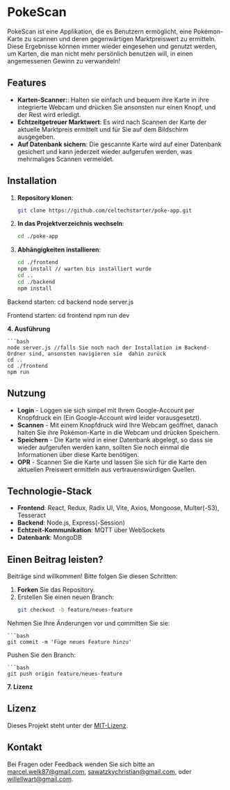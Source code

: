 # PokeScan

PokeScan ist eine Applikation, die es Benutzern ermöglicht, eine Pokémon-Karte zu scannen und deren gegenwärtigen Marktpreiswert zu ermitteln.
Diese Ergebnisse können immer wieder eingesehen und genutzt werden, um Karten, die man nicht mehr persönlich benutzen will, in einen angemessenen Gewinn zu verwandeln!


## Features

- **Karten-Scanner:**: Halten sie einfach und bequem ihre Karte in ihre integrierte Webcam und drücken Sie ansonsten nur einen Knopf, und der Rest wird erledigt.
- **Echtzeitgetreuer Marktwert**: Es wird nach Scannen der Karte der aktuelle Marktpreis ermittelt und für Sie auf dem Bildschirm ausgegeben.
- **Auf Datenbank sichern**: Die gescannte Karte wird auf einer Datenbank gesichert und kann jederzeit wieder aufgerufen werden, was mehrmaliges Scannen vermeidet.


## Installation

1. **Repository klonen**:
   ```bash
   git clone https://github.com/celtechstarter/poke-app.git

2. **In das Projektverzeichnis wechseln**:
	```bash
	cd ./poke-app

3. **Abhängigkeiten installieren**:
	```bash
    cd ./frontend
    npm install // warten bis installiert wurde
    cd ..
    cd ./backend
    npm install


Backend starten:
cd backend
node server.js

Frontend starten:
cd frontend
npm run dev

**4. Ausführung**
    
    ```bash
    node server.js //falls Sie noch nach der Installation im Backend-Ordner sind, ansonsten navigieren sie 	dahin zurück
    cd ..
    cd ./frontend
    npm run


## Nutzung

- **Login** - Loggen sie sich simpel mit Ihrem Google-Account per Knopfdruck ein (Ein Google-Account wird leider vorausgesetzt).
- **Scannen** - Mit einem Knopfdruck wird Ihre Webcam geöffnet, danach halten Sie ihre Pokémon-Karte in die Webcam und drücken Speichern.
- **Speichern** - Die Karte wird in einer Datenbank abgelegt, so dass sie wieder aufgerufen werden kann, sollten Sie noch einmal die Informationen über diese Karte benötigen.
- **OPR** - Scannen Sie die Karte und lassen Sie sich für die Karte den aktuellen Preiswert ermitteln aus vertrauenswürdigen Quellen.

## Technologie-Stack

- **Frontend**: React, Redux, Radix UI, Vite, Axios, Mongoose, Multer(-S3), Tesseract
- **Backend**: Node.js, Express(-Session)
- **Echtzeit-Kommunikation**: MQTT über WebSockets
- **Datenbank**: MongoDB


## Einen Beitrag leisten?

Beiträge sind willkommen! Bitte folgen Sie diesen Schritten:

1. **Forken** Sie das Repository.
2. Erstellen Sie einen neuen Branch:
   ```bash
   git checkout -b feature/neues-feature

Nehmen Sie Ihre Änderungen vor und committen Sie sie:

	```bash
    git commit -m 'Füge neues Feature hinzu'

Pushen Sie den Branch:

	```bash
    git push origin feature/neues-feature



**7. Lizenz**


## Lizenz

Dieses Projekt steht unter der [MIT-Lizenz](LICENSE).

## Kontakt

Bei Fragen oder Feedback wenden Sie sich bitte an [marcel.welk87@gmail.com](mailto:marcel.welk87@gmail.com), [sawatzkychristian@gmail.com](mailto:sawatzkychristian@gmail.com), oder [willellwart@gmail.com](mailto:willellwart@gmail.com).
